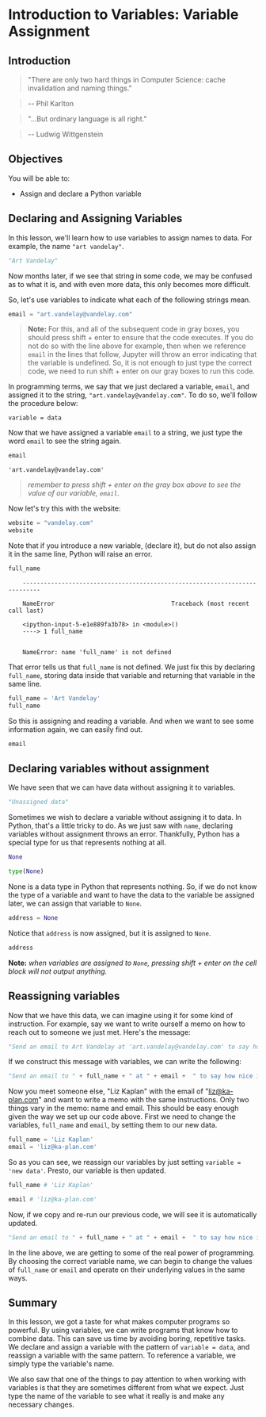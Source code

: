 
# Introduction to Variables: Variable Assignment

## Introduction

> "There are only two hard things in Computer Science: cache invalidation and naming things."

> -- Phil Karlton

> "...But ordinary language is all right." 

> -- Ludwig Wittgenstein

## Objectives
You will be able to:

* Assign and declare a Python variable

## Declaring and Assigning Variables

In this lesson, we'll learn how to use variables to assign names to data.  For example, the name `"art vandelay"`.


```python
"Art Vandelay"
```

Now months later, if we see that string in some code, we may be confused as to what it is, and with even more data, this only becomes more difficult.

So, let's use variables to indicate what each of the following strings mean.


```python
email = "art.vandelay@vandelay.com"
```

> **Note:** For this, and all of the subsequent code in gray boxes, you should press shift + enter to ensure that the code executes. If you do not do so with the line above for example, then when we reference `email` in the lines that follow, Jupyter will throw an error indicating that the variable is undefined. So, it is not enough to just type the correct code, we need to run shift + enter on our gray boxes to run this code.

In programming terms, we say that we just declared a variable, `email`, and assigned it to the string, `"art.vandelay@vandelay.com"`.  To do so, we'll follow the procedure below:

`variable = data`

Now that we have assigned a variable `email` to a string, we just type the word `email` to see the string again. 


```python
email
```

`'art.vandelay@vandelay.com'`


> *remember to press shift + enter on the gray box above to see the value of our variable, *`email`*.*

Now let's try this with the website:


```python
website = "vandelay.com"
website
```

Note that if you introduce a new variable, (declare it), but do not also assign it in the same line, Python will raise an error.


```python
full_name
```

```
    ---------------------------------------------------------------------------

    NameError                                 Traceback (most recent call last)

    <ipython-input-5-e1e889fa3b78> in <module>()
    ----> 1 full_name
    

    NameError: name 'full_name' is not defined
```

That error tells us that `full_name` is not defined.  We just fix this by declaring `full_name`, storing data inside that variable and returning that variable in the same line.


```python
full_name = 'Art Vandelay'
full_name
```


So this is assigning and reading a variable.  And when we want to see some information again, we can easily find out.


```python
email
```


## Declaring variables without assignment

We have seen that we can have data without assigning it to variables.  


```python
"Unassigned data"
```


Sometimes we wish to declare a variable without assigning it to data.  In Python, that's a little tricky to do.  As we just saw with `name`, declaring variables without assignment throws an error.  Thankfully, Python has a special type for us that represents nothing at all.


```python
None
```


```python
type(None)
```


None is a data type in Python that represents nothing.  So, if we do not know the type of a variable and want to have the data to the variable be assigned later, we can assign that variable to `None`.


```python
address = None
```

Notice that `address` is now assigned, but it is assigned to `None`.


```python
address
```

**Note:** *when variables are assigned to `None`, pressing shift + enter on the cell block will not output anything.*

## Reassigning variables

Now that we have this data, we can imagine using it for some kind of instruction.  For example, say we want to write ourself a memo on how to reach out to someone we just met. Here's the message:


```python
"Send an email to Art Vandelay at 'art.vandelay@vandelay.com' to say how nice it was meeting yesterday."
```

If we construct this message with variables, we can write the following:


```python
"Send an email to " + full_name + " at " + email +  " to say how nice it was meeting yesterday."
```

Now you meet someone else, "Liz Kaplan" with the email of "liz@ka-plan.com" and want to write a memo with the same instructions. Only two things vary in the memo: name and email. This should be easy enough given the way we set up our code above. First we need to change the variables, `full_name` and `email`, by setting them to our new data.


```python
full_name = 'Liz Kaplan'
email = 'liz@ka-plan.com'
```

So as you can see, we reassign our variables by just setting `variable = 'new data'`. Presto, our variable is then updated.


```python
full_name # 'Liz Kaplan'
```


```python
email # 'liz@ka-plan.com'
```

Now, if we copy and re-run our previous code, we will see it is automatically updated.


```python
"Send an email to " + full_name + " at " + email +  " to say how nice it was meeting yesterday."
```


In the line above, we are getting to some of the real power of programming. By choosing the correct variable name, we can begin to change the values of `full_name` or `email` and operate on their underlying values in the same ways.

## Summary

In this lesson, we got a taste for what makes computer programs so powerful.  By using variables, we can write programs that know how to combine data.  This can save us time by avoiding boring, repetitive tasks.  We declare and assign a variable with the pattern of `variable = data`, and reassign a variable with the same pattern.  To reference a variable, we simply type the variable's name.  

We also saw that one of the things to pay attention to when working with variables is that they are sometimes different from what we expect.  Just type the name of the variable to see what it really is and make any necessary changes. 
